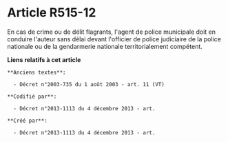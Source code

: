 # Article R515-12

En cas de crime ou de délit flagrants, l'agent de police municipale doit en conduire l'auteur sans délai devant l'officier de
police judiciaire de la police nationale ou de la gendarmerie nationale territorialement compétent.

**Liens relatifs à cet article**

	**Anciens textes**:

	  - Décret n°2003-735 du 1 août 2003 - art. 11 (VT)

	**Codifié par**:

	  - Décret n°2013-1113 du 4 décembre 2013 - art.

	**Créé par**:

	  - Décret n°2013-1113 du 4 décembre 2013 - art.
